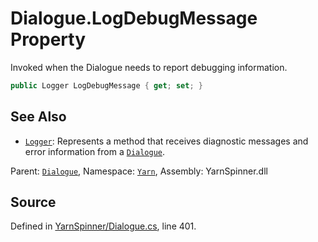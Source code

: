 # Dialogue.LogDebugMessage Property

Invoked when the Dialogue needs to report debugging
information.


```csharp
public Logger LogDebugMessage { get; set; }
```



## See Also
* [`Logger`](/api/csharp/yarn/logger.md): 
Represents a method that receives diagnostic messages and error
information from a [`Dialogue`](/api/csharp/yarn/dialogue.md).

<div class="class-metadata">

Parent: [`Dialogue`](/api/csharp/yarn/dialogue.md), Namespace: [`Yarn`](/api/csharp/yarn/README.md), Assembly: YarnSpinner.dll
</div>

## Source
Defined in [YarnSpinner/Dialogue.cs](https://github.com/YarnSpinnerTool/YarnSpinner//blob/develop/YarnSpinner/Dialogue.cs#L401), line 401.
